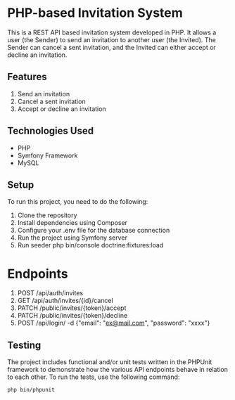 # PHP-based Invitation System

This is a REST API based invitation system developed in PHP. It allows a user (the Sender) to send an invitation to another user (the Invited). The Sender can cancel a sent invitation, and the Invited can either accept or decline an invitation.

## Features

1. Send an invitation
2. Cancel a sent invitation
3. Accept or decline an invitation

## Technologies Used

- PHP
- Symfony Framework
- MySQL

## Setup

To run this project, you need to do the following:

1. Clone the repository
2. Install dependencies using Composer
3. Configure your .env file for the database connection
4. Run the project using Symfony server
5. Run seeder php bin/console doctrine:fixtures:load 

# Endpoints


1. POST /api/auth/invites
2. GET /api/auth/invites/{id}/cancel
3. PATCH /public/invites/{token}/accept
4. PATCH /public/invites/{token}/decline
5. POST /api/login/ -d {"email": "ex@mail.com", "password": "xxxx"}

## Testing

The project includes functional and/or unit tests written in the PHPUnit framework to demonstrate how the various API endpoints behave in relation to each other. To run the tests, use the following command:

```bash
php bin/phpunit
